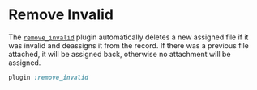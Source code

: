 # Remove Invalid

The [`remove_invalid`][remove_invalid] plugin automatically deletes a new
assigned file if it was invalid and deassigns it from the record. If there was
a previous file attached, it will be assigned back, otherwise no attachment
will be assigned.

```rb
plugin :remove_invalid
```

[remove_invalid]: /lib/shrine/plugins/remove_invalid.rb
